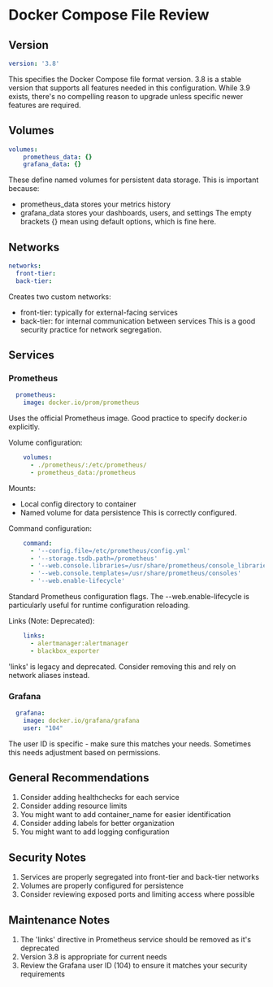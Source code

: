 # Docker Compose File Review

## Version
```yaml
version: '3.8'
```
This specifies the Docker Compose file format version. 3.8 is a stable version that supports all features needed in this configuration. While 3.9 exists, there's no compelling reason to upgrade unless specific newer features are required.

## Volumes
```yaml
volumes:
    prometheus_data: {}
    grafana_data: {}
```
These define named volumes for persistent data storage. This is important because:
- prometheus_data stores your metrics history
- grafana_data stores your dashboards, users, and settings
The empty brackets {} mean using default options, which is fine here.

## Networks
```yaml
networks:
  front-tier:
  back-tier:
```
Creates two custom networks:
- front-tier: typically for external-facing services
- back-tier: for internal communication between services
This is a good security practice for network segregation.

## Services

### Prometheus
```yaml
  prometheus:
    image: docker.io/prom/prometheus
```
Uses the official Prometheus image. Good practice to specify docker.io explicitly.

Volume configuration:
```yaml
    volumes:
      - ./prometheus/:/etc/prometheus/
      - prometheus_data:/prometheus
```
Mounts:
- Local config directory to container
- Named volume for data persistence
This is correctly configured.

Command configuration:
```yaml
    command:
      - '--config.file=/etc/prometheus/config.yml'
      - '--storage.tsdb.path=/prometheus'
      - '--web.console.libraries=/usr/share/prometheus/console_libraries'
      - '--web.console.templates=/usr/share/prometheus/consoles'
      - '--web.enable-lifecycle'
```
Standard Prometheus configuration flags. The --web.enable-lifecycle is particularly useful for runtime configuration reloading.

Links (Note: Deprecated):
```yaml
    links:
      - alertmanager:alertmanager
      - blackbox_exporter
```
'links' is legacy and deprecated. Consider removing this and rely on network aliases instead.

### Grafana
```yaml
  grafana:
    image: docker.io/grafana/grafana
    user: "104"
```
The user ID is specific - make sure this matches your needs. Sometimes this needs adjustment based on permissions.

## General Recommendations

1. Consider adding healthchecks for each service
2. Consider adding resource limits
3. You might want to add container_name for easier identification
4. Consider adding labels for better organization
5. You might want to add logging configuration

## Security Notes

1. Services are properly segregated into front-tier and back-tier networks
2. Volumes are properly configured for persistence
3. Consider reviewing exposed ports and limiting access where possible

## Maintenance Notes

1. The 'links' directive in Prometheus service should be removed as it's deprecated
2. Version 3.8 is appropriate for current needs
3. Review the Grafana user ID (104) to ensure it matches your security requirements
